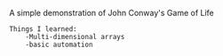 A simple demonstration of John Conway's Game of Life

    Things I learned:
        -Multi-dimensional arrays
        -basic automation
